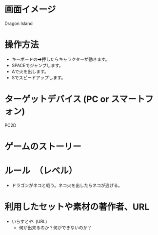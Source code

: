 # 画面イメージ
Dragon Island

# 操作方法
- キーボードの➡押したらキャラクターが動きます。
- SPACEでジャンプします。
- Aで火を出します。
- Sでスピードアップします。

# ターゲットデバイス (PC or スマートフォン)
PC2D

# ゲームのストーリー


# ルール　（レベル）
- ドラゴンがネコと戦う。ネコ火を出したらネコが逃げる。


# 利用したセットや素材の著作者、URL
- いらすとや. (URL)
  - 何が出来るのか？何ができないのか？
